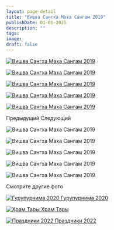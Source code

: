 ```yaml
---
layout: page-detail
title: "Вишва Сангха Маха Сангам 2019"
publishDate: 01-01-2025
description: ""
tags:
image:
draft: false
---
```


[ ![Вишва Сангха Маха Сангам 2019](/upload/iblock/fca/fca37199de848dcdc4faeb19e3247443.JPG) ](/upload/iblock/fca/fca37199de848dcdc4faeb19e3247443.JPG) 

[ ![Вишва Сангха Маха Сангам 2019](/upload/iblock/617/6174c28216e518065d03592a4590b67e.JPG) ](/upload/iblock/617/6174c28216e518065d03592a4590b67e.JPG) 

[ ![Вишва Сангха Маха Сангам 2019](/upload/iblock/caf/caf97745c8c79834498ad08c9c5b1b45.JPG) ](/upload/iblock/caf/caf97745c8c79834498ad08c9c5b1b45.JPG) 

[ ![Вишва Сангха Маха Сангам 2019](/upload/iblock/696/696018d53a01fa0f6aca87e407826d74.JPG) ](/upload/iblock/696/696018d53a01fa0f6aca87e407826d74.JPG) 

[ ![Вишва Сангха Маха Сангам 2019](/upload/iblock/5a5/5a589e883bbd7455f983c9143c9ac76a.JPG) ](/upload/iblock/5a5/5a589e883bbd7455f983c9143c9ac76a.JPG) 

Предыдущий Следующий 

![Вишва Сангха Маха Сангам 2019](/upload/iblock/fca/fca37199de848dcdc4faeb19e3247443.JPG) 

![Вишва Сангха Маха Сангам 2019](/upload/iblock/617/6174c28216e518065d03592a4590b67e.JPG) 

![Вишва Сангха Маха Сангам 2019](/upload/iblock/caf/caf97745c8c79834498ad08c9c5b1b45.JPG) 

![Вишва Сангха Маха Сангам 2019](/upload/iblock/696/696018d53a01fa0f6aca87e407826d74.JPG) 

![Вишва Сангха Маха Сангам 2019](/upload/iblock/5a5/5a589e883bbd7455f983c9143c9ac76a.JPG) 

Смотрите другие фото

[ ![Гурупурнима 2020](/upload/iblock/50d/50d0b27431dbf38ccf4d24eca2a7c1eb.jpeg) Гурупурнима 2020 ](/foto/gurupurnima-2020/) 

[ ![Храм Тары](/upload/iblock/2f2/2f2277f9073ced813fe394ab5a62e5ef.jpg) Храм Тары ](/foto/khram-tary/) 

[ ![Праздники 2022](/upload/iblock/1b3/1b3b9ba064b3f94484ca09ead5c8188d.JPG) Праздники 2022 ](/foto/prazdniki-2022/) 
